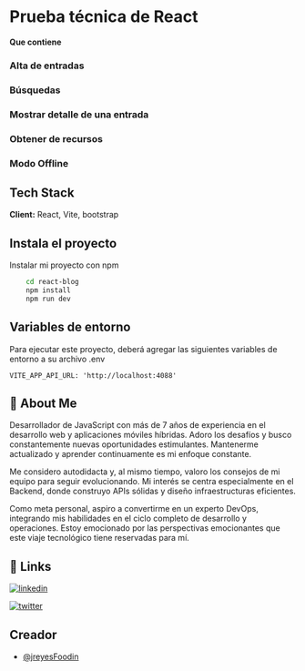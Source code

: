 
# Prueba técnica de React

**Que contiene**

### Alta de entradas
### Búsquedas
### Mostrar detalle de una entrada
### Obtener de recursos
### Modo Offline

## Tech Stack

**Client:** React, Vite, bootstrap



## Instala el proyecto

Instalar mi proyecto con npm

```bash
    cd react-blog
    npm install
    npm run dev
```

## Variables de entorno

Para ejecutar este proyecto, deberá agregar las siguientes variables de entorno a su archivo .env

`VITE_APP_API_URL: 'http://localhost:4088'`


## 🚀 About Me
Desarrollador de JavaScript con más de 7 años de experiencia en el desarrollo web y aplicaciones móviles híbridas. Adoro los desafíos y busco constantemente nuevas oportunidades estimulantes. Mantenerme actualizado y aprender continuamente es mi enfoque constante.

Me considero autodidacta y, al mismo tiempo, valoro los consejos de mi equipo para seguir evolucionando. Mi interés se centra especialmente en el Backend, donde construyo APIs sólidas y diseño infraestructuras eficientes.

Como meta personal, aspiro a convertirme en un experto DevOps, integrando mis habilidades en el ciclo completo de desarrollo y operaciones. Estoy emocionado por las perspectivas emocionantes que este viaje tecnológico tiene reservadas para mí.


## 🔗 Links

[![linkedin](https://img.shields.io/badge/linkedin-0A66C2?style=for-the-badge&logo=linkedin&logoColor=white)](https://www.linkedin.com/in/juan-reyes-celestino-48b82857/)

[![twitter](https://img.shields.io/badge/twitter-1DA1F2?style=for-the-badge&logo=twitter&logoColor=white)](https://twitter.com/helloJuanxoRc)


## Creador

- [@jreyesFoodin](https://github.com/jreyesFoodin)

